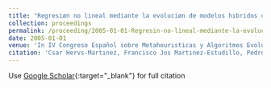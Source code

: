 ```yaml
---
title: "Regresiøn no lineal mediante la evoluciøn de modelos hıbridos de redes neuronales"
collection: proceedings
permalink: /proceeding/2005-01-01-Regresin-no-lineal-mediante-la-evolucin-de-modelos-hbridos-de-redes-neuronales
date: 2005-01-01
venue: 'In IV Congreso Español sobre Metaheurısticas y Algoritmos Evolutivos y Bioinspirados (MAEB05)'
citation: 'Csar Hervs-Martınez, Francisco Jos Martınez-Estudillo, Pedro Antonio Gutirrez, A. Ruiz, &quot;Regresiøn no lineal mediante la evoluciøn de modelos hıbridos de redes neuronales.&quot; In IV Congreso Español sobre Metaheurısticas y Algoritmos Evolutivos y Bioinspirados (MAEB05), 2005, pp.333--340.'
---
```

Use [Google Scholar](https://scholar.google.com/scholar?q=Regresiøn+no+lineal+mediante+la+evoluciøn+de+modelos+hıbridos+de+redes+neuronales){:target="_blank"} for full citation